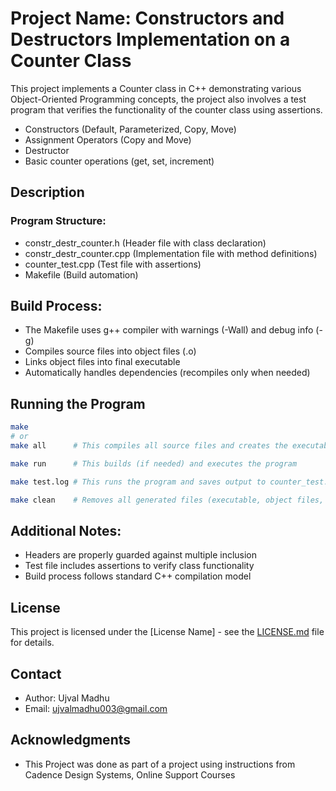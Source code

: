 # Project Name: Constructors and Destructors Implementation on a Counter Class

This project implements a Counter class in C++ demonstrating various Object-Oriented Programming concepts, the project also involves a test program that verifies the functionality of the counter class using assertions.

- Constructors (Default, Parameterized, Copy, Move)
- Assignment Operators (Copy and Move)
- Destructor
- Basic counter operations (get, set, increment)

## Description

### Program Structure:


- constr_destr_counter.h   (Header file with class declaration)
- constr_destr_counter.cpp (Implementation file with method definitions)
- counter_test.cpp         (Test file with assertions)
- Makefile                 (Build automation)


## Build Process:

- The Makefile uses g++ compiler with warnings (-Wall) and debug info (-g)
- Compiles source files into object files (.o)
- Links object files into final executable
- Automatically handles dependencies (recompiles only when needed)

## Running the Program

```bash
make
# or
make all      # This compiles all source files and creates the executable counter_test.exe

make run      # This builds (if needed) and executes the program

make test.log # This runs the program and saves output to counter_test.log

make clean    # Removes all generated files (executable, object files, logs)
```


## Additional Notes:

- Headers are properly guarded against multiple inclusion
- Test file includes assertions to verify class functionality
- Build process follows standard C++ compilation model


## License

This project is licensed under the [License Name] - see the [LICENSE.md](LICENSE.md) file for details.

## Contact

- Author: Ujval Madhu
- Email: ujvalmadhu003@gmail.com

## Acknowledgments

- This Project was done as part of a project using instructions from Cadence Design Systems, Online Support Courses